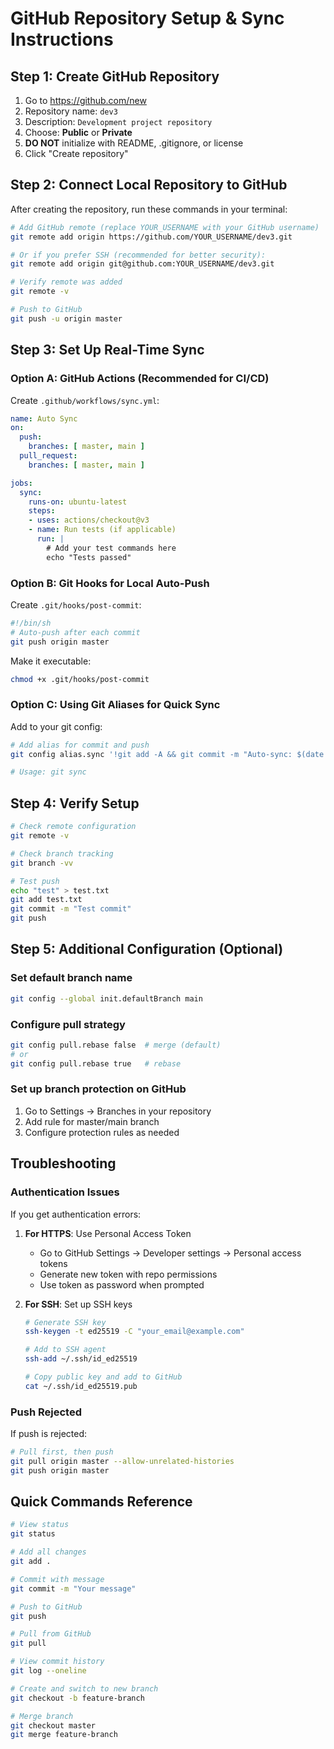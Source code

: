 # GitHub Repository Setup & Sync Instructions

## Step 1: Create GitHub Repository

1. Go to https://github.com/new
2. Repository name: `dev3`
3. Description: `Development project repository`
4. Choose: **Public** or **Private**
5. **DO NOT** initialize with README, .gitignore, or license
6. Click "Create repository"

## Step 2: Connect Local Repository to GitHub

After creating the repository, run these commands in your terminal:

```bash
# Add GitHub remote (replace YOUR_USERNAME with your GitHub username)
git remote add origin https://github.com/YOUR_USERNAME/dev3.git

# Or if you prefer SSH (recommended for better security):
git remote add origin git@github.com:YOUR_USERNAME/dev3.git

# Verify remote was added
git remote -v

# Push to GitHub
git push -u origin master
```

## Step 3: Set Up Real-Time Sync

### Option A: GitHub Actions (Recommended for CI/CD)
Create `.github/workflows/sync.yml`:

```yaml
name: Auto Sync
on:
  push:
    branches: [ master, main ]
  pull_request:
    branches: [ master, main ]

jobs:
  sync:
    runs-on: ubuntu-latest
    steps:
    - uses: actions/checkout@v3
    - name: Run tests (if applicable)
      run: |
        # Add your test commands here
        echo "Tests passed"
```

### Option B: Git Hooks for Local Auto-Push
Create `.git/hooks/post-commit`:

```bash
#!/bin/sh
# Auto-push after each commit
git push origin master
```

Make it executable:
```bash
chmod +x .git/hooks/post-commit
```

### Option C: Using Git Aliases for Quick Sync
Add to your git config:

```bash
# Add alias for commit and push
git config alias.sync '!git add -A && git commit -m "Auto-sync: $(date +%Y-%m-%d_%H:%M:%S)" && git push'

# Usage: git sync
```

## Step 4: Verify Setup

```bash
# Check remote configuration
git remote -v

# Check branch tracking
git branch -vv

# Test push
echo "test" > test.txt
git add test.txt
git commit -m "Test commit"
git push
```

## Step 5: Additional Configuration (Optional)

### Set default branch name
```bash
git config --global init.defaultBranch main
```

### Configure pull strategy
```bash
git config pull.rebase false  # merge (default)
# or
git config pull.rebase true   # rebase
```

### Set up branch protection on GitHub
1. Go to Settings → Branches in your repository
2. Add rule for master/main branch
3. Configure protection rules as needed

## Troubleshooting

### Authentication Issues
If you get authentication errors:

1. **For HTTPS**: Use Personal Access Token
   - Go to GitHub Settings → Developer settings → Personal access tokens
   - Generate new token with repo permissions
   - Use token as password when prompted

2. **For SSH**: Set up SSH keys
   ```bash
   # Generate SSH key
   ssh-keygen -t ed25519 -C "your_email@example.com"
   
   # Add to SSH agent
   ssh-add ~/.ssh/id_ed25519
   
   # Copy public key and add to GitHub
   cat ~/.ssh/id_ed25519.pub
   ```

### Push Rejected
If push is rejected:
```bash
# Pull first, then push
git pull origin master --allow-unrelated-histories
git push origin master
```

## Quick Commands Reference

```bash
# View status
git status

# Add all changes
git add .

# Commit with message
git commit -m "Your message"

# Push to GitHub
git push

# Pull from GitHub
git pull

# View commit history
git log --oneline

# Create and switch to new branch
git checkout -b feature-branch

# Merge branch
git checkout master
git merge feature-branch
```
